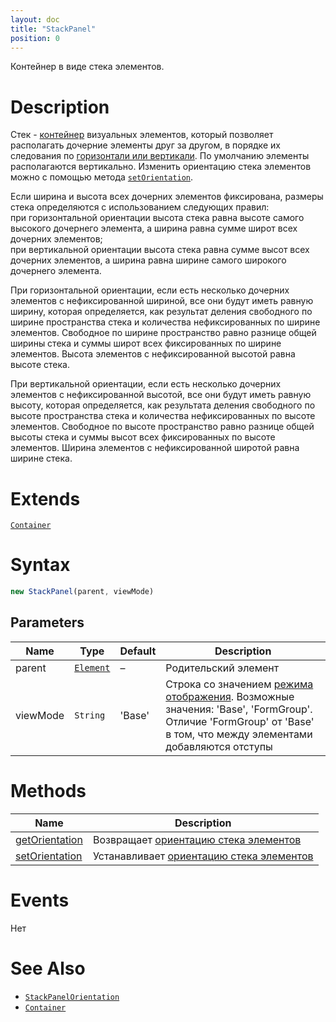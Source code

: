 ```yaml
---
layout: doc
title: "StackPanel"
position: 0
---
```


Контейнер в виде стека элементов.

# Description

Стек - [контейнер](../../Core/Elements/Container/) визуальных элементов, который позволяет располагать
дочерние элементы друг за другом, в порядке их следования по [горизонтали или вертикали](StackPanelOrientation/).
По умолчанию элементы располагаются вертикально. Изменить ориентацию стека элементов можно с помощью метода [`setOrientation`](StackPanel.setOrientation/).

Если ширина и высота всех дочерних элементов фиксирована, размеры стека определяются
с использованием следующих правил:  
при горизонтальной ориентации высота стека равна высоте самого высокого дочернего элемента, а ширина равна сумме широт всех дочерних элементов;  
при вертикальной ориентации высота стека равна сумме высот всех дочерних элементов, а ширина равна ширине самого широкого дочернего элемента. 

При горизонтальной ориентации, если есть несколько дочерних элементов с нефиксированной шириной,
все они будут иметь равную ширину, которая определяется, как результат деления свободного по ширине
пространства стека и количества нефиксированных по ширине элементов. Свободное по ширине пространство
равно разнице общей ширины стека и суммы широт всех фиксированных по ширине элементов. Высота элементов
с нефиксированной высотой равна высоте стека.

При вертикальной ориентации, если есть несколько дочерних элементов с нефиксированной высотой,
все они будут иметь равную высоту, которая определяется, как результата деления свободного по высоте
пространства стека и количества нефиксированных по высоте элементов. Свободное по высоте пространство
равно разнице общей высоты стека и суммы высот всех фиксированных по высоте элементов. Ширина элементов
с нефиксированной широтой равна ширине стека.

# Extends

[`Container`](../../Core/Elements/Container/)

# Syntax

```js
new StackPanel(parent, viewMode)
```

## Parameters

|Name|Type|Default|Description|
|----|----|----|-----------|
|parent|[`Element`](../../Core/Elements/Element)|–|Родительский элемент|
|viewMode|`String`|'Base'|Строка со значением [режима отображения](../../Core/viewMode). Возможные значения: 'Base', 'FormGroup'. Отличие 'FormGroup' от 'Base' в том, что между элементами добавляются отступы|

# Methods

|Name|Description|
|----|-----------|
|[getOrientation](StackPanel.getOrientation/)|Возвращает [ориентацию стека элементов](StackPanelOrientation/)|
|[setOrientation](StackPanel.setOrientation/)|Устанавливает [ориентацию стека элементов](StackPanelOrientation/)|

# Events

Нет

# See Also

* [`StackPanelOrientation`](StackPanelOrientation/)
* [`Container`](../../Core/Elements/Container/)
